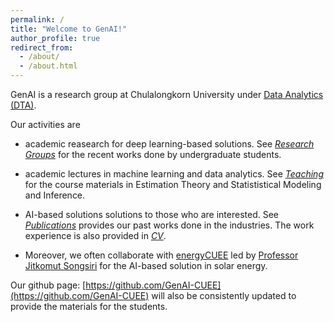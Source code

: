 ```yaml
---
permalink: /
title: "Welcome to GenAI!"
author_profile: true
redirect_from: 
  - /about/
  - /about.html
---
```




GenAI is a research group at Chulalongkorn University under [Data Analytics (DTA)](https://ee.eng.chula.ac.th/data-analytics-dta/). 

Our activities are 

- academic reasearch for deep learning-based solutions. See [*Research Groups*](https://genai.cuee.io/portfolio) for the recent works done by undergraduate students.  

- academic lectures in machine learning and data analytics. See [*Teaching*](https://genai.cuee.io/teaching) for the course materials in Estimation Theory and Statististical Modeling and Inference. 

- AI-based solutions solutions to those who are interested. See [*Publications*](https://genai.cuee.io/Publications) provides our past works done in the industries. The work experience is also provided in [*CV*](https://genai.cuee.io/CV).  

- Moreover, we often collaborate with [energyCUEE](https://github.com/energyCUEE) led by [Professor Jitkomut Songsiri](http://jitkomut.eng.chula.ac.th/) for the AI-based solution in solar energy. 

Our github page: [https://github.com/GenAI-CUEE](https://github.com/GenAI-CUEE) will also be consistently updated to provide the materials for the students.   



 
